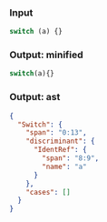 ### Input
```js
switch (a) {}
```

### Output: minified
```js
switch(a){}
```

### Output: ast
```json
{
  "Switch": {
    "span": "0:13",
    "discriminant": {
      "IdentRef": {
        "span": "8:9",
        "name": "a"
      }
    },
    "cases": []
  }
}
```

